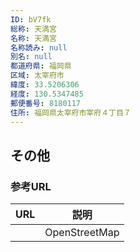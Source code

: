 ```yaml
---
ID: bV7fk
総称: 天満宮
名称: 天満宮
名称読み: null
別名: null
都道府県: 福岡県
区域: 太宰府市
緯度: 33.5206306
経度: 130.5347485
郵便番号: 8180117
住所: 福岡県太宰府市宰府４丁目７
---
```


## その他

### 参考URL

| URL | 説明          |
| --- | ------------- |
|     | OpenStreetMap |
